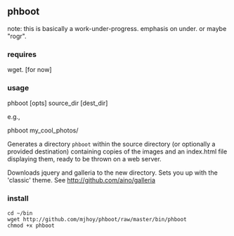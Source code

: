 ## phboot ##

note: this is basically a work-under-progress. emphasis on
under. or maybe "rogr".

### requires ###

wget. [for now]

### usage ###

phboot [opts] source_dir [dest_dir]

e.g.,

phboot my_cool_photos/

Generates a directory `phboot` within the source directory
(or optionally a provided destination) containing copies
of the images and an index.html file displaying them,
ready to be thrown on a web server.

Downloads jquery and galleria to the new directory. Sets
you up with the 'classic' theme. See http://github.com/aino/galleria

### install ###

    cd ~/bin
    wget http://github.com/mjhoy/phboot/raw/master/bin/phboot
    chmod +x phboot
